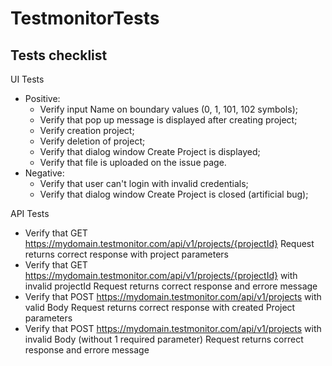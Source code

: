 # TestmonitorTests
## Tests checklist 
UI Tests
- Positive:
    - Verify input Name on boundary values (0, 1, 101, 102 symbols);
    - Verify that pop up message is displayed after creating project;
    - Verify creation project;
    - Verify deletion of project;
    - Verify that dialog window Create Project is displayed;
    - Verify that file is uploaded on the issue page.
 - Negative:
    - Verify that user can't login with invalid credentials;
    - Verify that dialog window Create Project is closed (artificial bug);

API Tests
- Verify that GET https://mydomain.testmonitor.com/api/v1/projects/{projectId} Request returns correct response with project parameters
- Verify that GET https://mydomain.testmonitor.com/api/v1/projects/{projectId} with invalid projectId Request returns correct response and errore message
- Verify that POST https://mydomain.testmonitor.com/api/v1/projects with valid Body Request returns correct response with created Project parameters
- Verify that POST https://mydomain.testmonitor.com/api/v1/projects with invalid Body (without 1 required parameter) Request returns correct response and errore message
 
